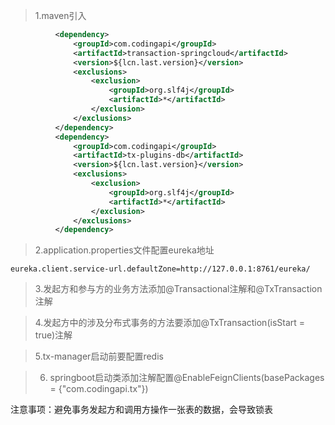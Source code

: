>1.maven引入
````xml
          <dependency>
              <groupId>com.codingapi</groupId>
              <artifactId>transaction-springcloud</artifactId>
              <version>${lcn.last.version}</version>
              <exclusions>
                  <exclusion>
                      <groupId>org.slf4j</groupId>
                      <artifactId>*</artifactId>
                  </exclusion>
              </exclusions>
          </dependency>          
          <dependency>
              <groupId>com.codingapi</groupId>
              <artifactId>tx-plugins-db</artifactId>
              <version>${lcn.last.version}</version>
              <exclusions>
                  <exclusion>
                      <groupId>org.slf4j</groupId>
                      <artifactId>*</artifactId>
                  </exclusion>
              </exclusions>
          </dependency>
````

>2.application.properties文件配置eureka地址
```properties
eureka.client.service-url.defaultZone=http://127.0.0.1:8761/eureka/
```

>3.发起方和参与方的业务方法添加@Transactional注解和@TxTransaction注解

>4.发起方中的涉及分布式事务的方法要添加@TxTransaction(isStart = true)注解

>5.tx-manager启动前要配置redis

>6. springboot启动类添加注解配置@EnableFeignClients(basePackages = {"com.codingapi.tx"})


注意事项：避免事务发起方和调用方操作一张表的数据，会导致锁表
